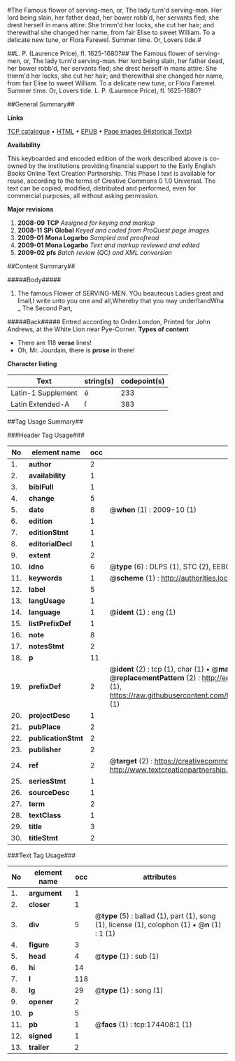 #The Famous flower of serving-men, or, The lady turn'd serving-man. Her lord being slain, her father dead, her bower robb'd, her servants fled; she drest herself in mans attire: She trimm'd her locks, she cut her hair; and therewithal she changed her name, from fair Elise to sweet William. To a delicate new tune, or Flora Farewel. Summer time. Or, Lovers tide.#

##L. P. (Laurence Price), fl. 1625-1680?##
The Famous flower of serving-men, or, The lady turn'd serving-man. Her lord being slain, her father dead, her bower robb'd, her servants fled; she drest herself in mans attire: She trimm'd her locks, she cut her hair; and therewithal she changed her name, from fair Elise to sweet William. To a delicate new tune, or Flora Farewel. Summer time. Or, Lovers tide.
L. P. (Laurence Price), fl. 1625-1680?

##General Summary##

**Links**

[TCP catalogue](http://www.ota.ox.ac.uk/tcp/)  • 
[HTML](http://tei.it.ox.ac.uk/tcp/Texts-HTML/free/B03/B03424.html)  • 
[EPUB](http://tei.it.ox.ac.uk/tcp/Texts-EPUB/free/B03/B03424.epub) • 
[Page images (Historical Texts)](https://data.historicaltexts.jisc.ac.uk/view?pubId=eebo-47012439e&pageId=eebo-47012439e-174408-1)

**Availability**

This keyboarded and encoded edition of the
	       work described above is co-owned by the institutions
	       providing financial support to the Early English Books
	       Online Text Creation Partnership. This Phase I text is
	       available for reuse, according to the terms of Creative
	       Commons 0 1.0 Universal. The text can be copied,
	       modified, distributed and performed, even for
	       commercial purposes, all without asking permission.

**Major revisions**

1. __2008-09__ __TCP__ *Assigned for keying and markup*
1. __2008-11__ __SPi Global__ *Keyed and coded from ProQuest page images*
1. __2009-01__ __Mona Logarbo__ *Sampled and proofread*
1. __2009-01__ __Mona Logarbo__ *Text and markup reviewed and edited*
1. __2009-02__ __pfs__ *Batch review (QC) and XML conversion*

##Content Summary##

#####Body#####

1. The famous Flower of SERVING-MEN.
YOu beauteous Ladies great and ſmall,I write unto you one and all,Whereby that you may underſtandWha
    _ The Second Part,

#####Back#####
Entred according to Order.London, Printed for John Andrews, at the White Lion near Pye-Corner.
**Types of content**

  * There are 118 **verse** lines!
  * Oh, Mr. Jourdain, there is **prose** in there!

**Character listing**


|Text|string(s)|codepoint(s)|
|---|---|---|
|Latin-1 Supplement|é|233|
|Latin Extended-A|ſ|383|

##Tag Usage Summary##

###Header Tag Usage###

|No|element name|occ|attributes|
|---|---|---|---|
|1.|__author__|2||
|2.|__availability__|1||
|3.|__biblFull__|1||
|4.|__change__|5||
|5.|__date__|8| @__when__ (1) : 2009-10 (1)|
|6.|__edition__|1||
|7.|__editionStmt__|1||
|8.|__editorialDecl__|1||
|9.|__extent__|2||
|10.|__idno__|6| @__type__ (6) : DLPS (1), STC (2), EEBO-CITATION (1), OCLC (1), VID (1)|
|11.|__keywords__|1| @__scheme__ (1) : http://authorities.loc.gov/ (1)|
|12.|__label__|5||
|13.|__langUsage__|1||
|14.|__language__|1| @__ident__ (1) : eng (1)|
|15.|__listPrefixDef__|1||
|16.|__note__|8||
|17.|__notesStmt__|2||
|18.|__p__|11||
|19.|__prefixDef__|2| @__ident__ (2) : tcp (1), char (1)  •  @__matchPattern__ (2) : ([0-9\-]+):([0-9IVX]+) (1), (.+) (1)  •  @__replacementPattern__ (2) : http://eebo.chadwyck.com/downloadtiff?vid=$1&page=$2 (1), https://raw.githubusercontent.com/textcreationpartnership/Texts/master/tcpchars.xml#$1 (1)|
|20.|__projectDesc__|1||
|21.|__pubPlace__|2||
|22.|__publicationStmt__|2||
|23.|__publisher__|2||
|24.|__ref__|2| @__target__ (2) : https://creativecommons.org/publicdomain/zero/1.0/ (1), http://www.textcreationpartnership.org/docs/. (1)|
|25.|__seriesStmt__|1||
|26.|__sourceDesc__|1||
|27.|__term__|2||
|28.|__textClass__|1||
|29.|__title__|3||
|30.|__titleStmt__|2||


###Text Tag Usage###

|No|element name|occ|attributes|
|---|---|---|---|
|1.|__argument__|1||
|2.|__closer__|1||
|3.|__div__|5| @__type__ (5) : ballad (1), part (1), song (1), license (1), colophon (1)  •  @__n__ (1) : 1 (1)|
|4.|__figure__|3||
|5.|__head__|4| @__type__ (1) : sub (1)|
|6.|__hi__|14||
|7.|__l__|118||
|8.|__lg__|29| @__type__ (1) : song (1)|
|9.|__opener__|2||
|10.|__p__|5||
|11.|__pb__|1| @__facs__ (1) : tcp:174408:1 (1)|
|12.|__signed__|1||
|13.|__trailer__|2||
